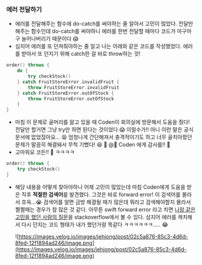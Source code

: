 ### 에러 전달하기

- 에러를 전달해주는 함수에 do-catch를 써야하는 줄 알아서 고민이 많았다. 전달만 해주는 함수인데 do-catch를 써야하니 에러를 한번 전달할 때마다 코드가 마구마구 늘어나버리기 때문이다 😱
- 심지어 에러를 또 던져줘야하는 줄 알고 나는 아래와 같은 코드를 작성했었다. 에러를 받아서 또 던지기 위해 catch한 걸 바로 throw하는 것!

```swift
order() throws {
    do {
        try checkStock()
    } catch FruitStoreError.invalidFruit {
        throw FruitStoreError.invalidFruit
    } catch FruitStoreError.outOfStock {
        throw FruitStoreError.outOfStock
    }
}
```

- 마침 이 문제로 골머리를 앓고 있을 때 Coden이 회의실에 방문해서 도움을 줬다! 전달만 할거면 그냥 try만 하면 된다는 것이었다 😱 이럴수가!! 아니 이런 말은 공식문서에 없었잖아요... 😫 엄청나게 간단해져서 충격적이기도 하고 너무 골치아팠던 문제가 말끔히 해결돼서 무척 기뻤다! 😆 🥳 @🐶 Coden 에게 감사를!! 🙏
- 고마워요 코든!! 🥳 ㅋㅋㅋㅋ

```swift
order() throws {
    try checkStock()
}
```

- 해당 내용을 어떻게 찾아야하나 어제 고민이 많았는데 마침 Coden에게 도움을 받은 직후 **적절한 검색어**를 발견했다. 그것은 바로 forward error! 이 검색어를 몰라서 흐윽...😭 검색어를 알면 금방 해결될 때가 많은데 뭐라고 검색해야할지 몰라서 쩔쩔매는 경우가 참 많은 것 같다. 아무튼 swift forward error 라고 치면 [나랑 같은 고민을 했던 사람의 질문](https://stackoverflow.com/questions/33350360/forwarding-an-error-in-swift)을 stackoverflow에서 볼 수 있다. 심지어 에러를 캐치해서 다시 던지는 코드 형태가 내가 했던거랑 똑같다 ㅋㅋㅋㅋㅋㅋ..... 😂

    ![https://images.velog.io/images/jehjong/post/02c5a876-85c3-4d6d-8fed-12f1894ad246/image.png](https://images.velog.io/images/jehjong/post/02c5a876-85c3-4d6d-8fed-12f1894ad246/image.png)
